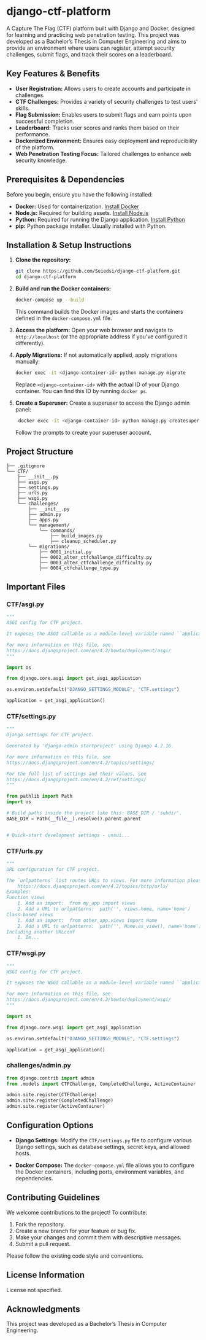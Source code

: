 # django-ctf-platform

A Capture The Flag (CTF) platform built with Django and Docker, designed for learning and practicing web penetration testing. This project was developed as a Bachelor’s Thesis in Computer Engineering and aims to provide an environment where users can register, attempt security challenges, submit flags, and track their scores on a leaderboard.

## Key Features & Benefits

- **User Registration:** Allows users to create accounts and participate in challenges.
- **CTF Challenges:** Provides a variety of security challenges to test users' skills.
- **Flag Submission:** Enables users to submit flags and earn points upon successful completion.
- **Leaderboard:** Tracks user scores and ranks them based on their performance.
- **Dockerized Environment:** Ensures easy deployment and reproducibility of the platform.
- **Web Penetration Testing Focus:** Tailored challenges to enhance web security knowledge.

## Prerequisites & Dependencies

Before you begin, ensure you have the following installed:

- **Docker:** Used for containerization.  [Install Docker](https://docs.docker.com/get-docker/)
- **Node.js:** Required for building assets. [Install Node.js](https://nodejs.org/)
- **Python:** Required for running the Django application. [Install Python](https://www.python.org/downloads/)
- **pip:** Python package installer.  Usually installed with Python.

## Installation & Setup Instructions

1. **Clone the repository:**
   ```bash
   git clone https://github.com/Seiedsi/django-ctf-platform.git
   cd django-ctf-platform
   ```

2. **Build and run the Docker containers:**
   ```bash
   docker-compose up --build
   ```
   This command builds the Docker images and starts the containers defined in the `docker-compose.yml` file.

3.  **Access the platform:**
    Open your web browser and navigate to `http://localhost` (or the appropriate address if you've configured it differently).

4. **Apply Migrations:** If not automatically applied, apply migrations manually:
    ```bash
    docker exec -it <django-container-id> python manage.py migrate
    ```
   Replace `<django-container-id>` with the actual ID of your Django container. You can find this ID by running `docker ps`.

5. **Create a Superuser:** Create a superuser to access the Django admin panel:
   ```bash
    docker exec -it <django-container-id> python manage.py createsuperuser
   ```
   Follow the prompts to create your superuser account.

## Project Structure

```
├── .gitignore
└── CTF/
    ├── __init__.py
    ├── asgi.py
    ├── settings.py
    ├── urls.py
    ├── wsgi.py
    └── challenges/
        ├── __init__.py
        ├── admin.py
        ├── apps.py
        └── management/
            └── commands/
                ├── build_images.py
                ├── cleanup_scheduler.py
        └── migrations/
            ├── 0001_initial.py
            ├── 0002_alter_ctfchallenge_difficulty.py
            ├── 0003_alter_ctfchallenge_difficulty.py
            ├── 0004_ctfchallenge_type.py

```

## Important Files

### CTF/asgi.py
```py
"""
ASGI config for CTF project.

It exposes the ASGI callable as a module-level variable named ``application``.

For more information on this file, see
https://docs.djangoproject.com/en/4.2/howto/deployment/asgi/
"""

import os

from django.core.asgi import get_asgi_application

os.environ.setdefault("DJANGO_SETTINGS_MODULE", "CTF.settings")

application = get_asgi_application()
```

### CTF/settings.py
```py
"""
Django settings for CTF project.

Generated by 'django-admin startproject' using Django 4.2.16.

For more information on this file, see
https://docs.djangoproject.com/en/4.2/topics/settings/

For the full list of settings and their values, see
https://docs.djangoproject.com/en/4.2/ref/settings/
"""

from pathlib import Path
import os

# Build paths inside the project like this: BASE_DIR / 'subdir'.
BASE_DIR = Path(__file__).resolve().parent.parent


# Quick-start development settings - unsui...
```

### CTF/urls.py
```py
"""
URL configuration for CTF project.

The `urlpatterns` list routes URLs to views. For more information please see:
    https://docs.djangoproject.com/en/4.2/topics/http/urls/
Examples:
Function views
    1. Add an import:  from my_app import views
    2. Add a URL to urlpatterns:  path('', views.home, name='home')
Class-based views
    1. Add an import:  from other_app.views import Home
    2. Add a URL to urlpatterns:  path('', Home.as_view(), name='home')
Including another URLconf
    1. Im...
```

### CTF/wsgi.py
```py
"""
WSGI config for CTF project.

It exposes the WSGI callable as a module-level variable named ``application``.

For more information on this file, see
https://docs.djangoproject.com/en/4.2/howto/deployment/wsgi/
"""

import os

from django.core.wsgi import get_asgi_application

os.environ.setdefault("DJANGO_SETTINGS_MODULE", "CTF.settings")

application = get_asgi_application()
```

### challenges/admin.py
```py
from django.contrib import admin
from .models import CTFChallenge, CompletedChallenge, ActiveContainer

admin.site.register(CTFChallenge)
admin.site.register(CompletedChallenge)
admin.site.register(ActiveContainer)
```

## Configuration Options

- **Django Settings:**  Modify the `CTF/settings.py` file to configure various Django settings, such as database settings, secret keys, and allowed hosts.

- **Docker Compose:** The `docker-compose.yml` file allows you to configure the Docker containers, including ports, environment variables, and dependencies.

## Contributing Guidelines

We welcome contributions to the project! To contribute:

1.  Fork the repository.
2.  Create a new branch for your feature or bug fix.
3.  Make your changes and commit them with descriptive messages.
4.  Submit a pull request.

Please follow the existing code style and conventions.

## License Information

License not specified.

## Acknowledgments

This project was developed as a Bachelor’s Thesis in Computer Engineering.

